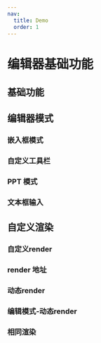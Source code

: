 ```yaml
---
nav:
  title: Demo
  order: 1
---
```


# 编辑器基础功能

## 基础功能

<code src="../demos/preview.tsx" background="var(--main-bg-color)" iframe=540></code>

<code src="../demos/readonly.tsx" background="var(--main-bg-color)" iframe=540></code>

<code src="../demos/empty.tsx" background="var(--main-bg-color)" iframe=540 ></code>

<code src="../demos/pure.tsx" background="var(--main-bg-color)" iframe=540></code>

## 编辑器模式

### 嵌入框模式

<code src="../demos/min.tsx" background="var(--main-bg-color)" iframe=540></code>

### 自定义工具栏

<code src="../demos/minPreview.tsx" background="var(--main-bg-color)" iframe=540></code>

### PPT 模式

<code src="../demos/ppt.tsx" background="var(--main-bg-color)" iframe=540 ></code>

### 文本框输入

<code src="../demos/markdownInputField.tsx"  background="var(--main-bg-color)" iframe=540 ></code>

## 自定义渲染

### 自定义render

<code src="../demos/render.tsx" background="var(--main-bg-color)" iframe=540></code>

### render 地址

<code src="../demos/min-render.tsx" background="var(--main-bg-color)" iframe=540></code>

### 动态render

<code src="../demos/rerender.tsx" background="var(--main-bg-color)" iframe=540></code>

### 编辑模式-动态render

<code src="../demos/rerender-edit.tsx" background="var(--main-bg-color)" iframe=540></code>

### 相同渲染

<code src="../demos/same-render.tsx" background="var(--main-bg-color)" iframe=540></code>
